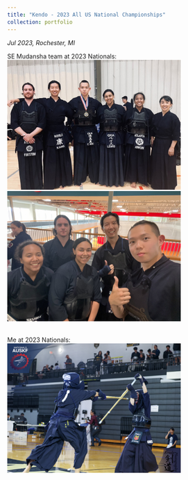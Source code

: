 ```yaml
---
title: "Kendo - 2023 All US National Championships"
collection: portfolio
---
```

*Jul 2023, Rochester, MI* <br/>

SE Mudansha team at 2023 Nationals: <br/>
<img src='/images/Kendo_Nationals_1.jpg' width="400"> 
<img src='/images/Kendo_Nationals_2.JPG' width="400"> 

<br/>
Me at 2023 Nationals: <br/>
<img src='/images/AUSKF_Kang.jpg' width="400"> 

<br/>
